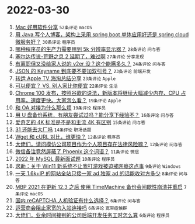 # 2022-03-30

1. [Mac 好用软件分享](https://www.v2ex.com/t/843789) `52条评论` `macOS`
1. [用 Java 写个人博客，架构上采用 spring boot 单体应用好还是 spring cloud 微服务好？](https://www.v2ex.com/t/843796) `30条评论` `程序员`
1. [哪种程序员的生产力需要用到 5k 分辨率显示器？](https://www.v2ex.com/t/843803) `28条评论` `问与答`
1. [塞尔达传说-荒野之息 2 延期了，难过啊](https://www.v2ex.com/t/843773) `27条评论` `分享发现`
1. [有离职但又没给家人说的 v2er 没？这个能瞒多久？](https://www.v2ex.com/t/843816) `24条评论` `问与答`
1. [JSON 的 Keyname 到底要不要加双引号？](https://www.v2ex.com/t/843806) `23条评论` `前端开发`
1. [转运 Apple TV 海淘总结分享](https://www.v2ex.com/t/843776) `23条评论` `Apple`
1. [可以便宜？ VS. 别人家比你便宜](https://www.v2ex.com/t/843811) `22条评论` `生活`
1. [Chrome 100 发布，按照谷歌的说法，新版本将继续大幅减少内存、CPU 占用率，速度更快。大家怎么看？](https://www.v2ex.com/t/843813) `19条评论` `Apple`
1. [和 OA 对接为什么那么烦](https://www.v2ex.com/t/843780) `19条评论` `程序员`
1. [用 U 盘备份系统，有朋友尝试过吗？能分享下经验不？](https://www.v2ex.com/t/843774) `16条评论` `问与答`
1. [爱奇艺的 4K 标准是不是和主流 4K 有区别](https://www.v2ex.com/t/843818) `15条评论` `问与答`
1. [31 还能去大厂吗](https://www.v2ex.com/t/843787) `14条评论` `职场话题`
1. [Wget 和 cURL 对比，谁更快？](https://www.v2ex.com/t/843801) `12条评论` `程序员`
1. [大佬们，请问模仿公司项目作为个人项目存在法律风险嘛？](https://www.v2ex.com/t/843765) `12条评论` `问与答`
1. [微信备注竟然屏蔽了 Phoenix 这个词语？](https://www.v2ex.com/t/843769) `11条评论` `微信`
1. [2022 年 MySQL 最新面试题](https://www.v2ex.com/t/843791) `10条评论` `程序员`
1. [求助：关于 Win11 新系统不让我打游戏被迫戒网瘾这点事](https://www.v2ex.com/t/843802) `9条评论` `Windows`
1. [一天 1.6k+IP 的网站全站只接一家 ad 独家 ad 的话能收对方多少](https://www.v2ex.com/t/843764) `8条评论` `问与答`
1. [MBP 2021 在更新 12.3 之后 使用 TimeMachine 备份会间歇性崩溃并重启](https://www.v2ex.com/t/843768) `7条评论` `macOS`
1. [国内 reCAPTCHA 人机验证有什么选择？](https://www.v2ex.com/t/843817) `6条评论` `问与答`
1. [运营商会阻止家宽的入站连接吗](https://www.v2ex.com/t/843810) `6条评论` `宽带症候群`
1. [大佬们，业余时间接别的公司后端开发任务工时怎么算](https://www.v2ex.com/t/843788) `6条评论` `程序员`
